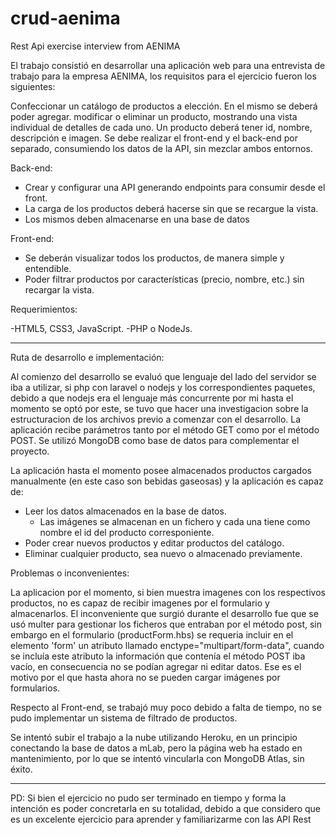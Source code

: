# crud-aenima
Rest Api exercise interview from AENIMA

El trabajo consistió en desarrollar una aplicación web para una entrevista de trabajo para la empresa AENIMA, los requisitos para el ejercicio fueron los siguientes:

Confeccionar un catálogo de productos a elección. En el mismo se deberá poder agregar. modificar o eliminar un producto, mostrando una vista individual de detalles de cada uno.
Un producto deberá tener id, nombre, descripción e imagen. Se debe realizar el front-end y el back-end por separado, consumiendo los datos de la API, sin mezclar ambos entornos.

Back-end:

- Crear y configurar una API generando endpoints para consumir desde el front.
- La carga de los productos deberá hacerse sin que se recargue la vista.
- Los mismos deben almacenarse en una base de datos

Front-end:

- Se deberán visualizar todos los productos, de manera simple y entendible.
- Poder filtrar productos por características (precio, nombre, etc.) sin recargar la vista.

Requerimientos:

-HTML5, CSS3, JavaScript.
-PHP o NodeJs.

------------------------------------------------------------

Ruta de desarrollo e implementación:

Al comienzo del desarrollo se evaluó que lenguaje del lado del servidor se iba a utilizar, si php con laravel o nodejs y los correspondientes paquetes,
debido a que nodejs era el lenguaje más concurrente por mi hasta el momento se optó por este, se tuvo que hacer una investigacion sobre la estructuracion de los archivos previo 
a comenzar con el desarrollo. La aplicación recibe parámetros tanto por el método GET como por el método POST. Se utilizó MongoDB como base de datos para complementar el proyecto.

La aplicación hasta el momento posee almacenados productos cargados manualmente (en este caso son bebidas gaseosas) y la aplicación es capaz de:

- Leer los datos almacenados en la base de datos.
  - Las imágenes se almacenan en un fichero y cada una tiene como nombre el id del producto corresponiente.
- Poder crear nuevos productos y editar productos del catálogo.
- Eliminar cualquier producto, sea nuevo o almacenado previamente.

Problemas o inconvenientes:

La aplicacion por el momento, si bien muestra imagenes con los respectivos productos, no es capaz de recibir imagenes por el formulario y almacenarlos.
El inconveniente que surgió durante el desarrollo fue que se usó multer para gestionar los ficheros que entraban por el método post, sin embargo
en el formulario (productForm.hbs) se requeria incluir en el elemento 'form' un atributo llamado enctype="multipart/form-data", cuando se incluía este atributo la información
que contenía el método POST iba vacío, en consecuencia no se podían agregar ni editar datos. Ese es el motivo por el que hasta ahora no se pueden cargar imágenes por formularios.

Respecto al Front-end, se trabajó muy poco debido a falta de tiempo, no se pudo implementar un sistema de filtrado de productos.

Se intentó subir el trabajo a la nube utilizando Heroku, en un principio conectando la base de datos a mLab,
pero la página web ha estado en mantenimiento, por lo que se intentó vincularla con MongoDB Atlas, sin éxito.

------------------------------------------------------------

PD: Si bien el ejercicio no pudo ser terminado en tiempo y forma la intención es poder concretarla en su totalidad,
debido a que considero que es un excelente ejercicio para aprender y familiarizarme con las API Rest

